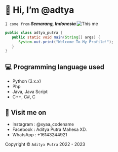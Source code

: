 # 👋 Hi, I’m @adtya
```I come from``` ***Semarang, Indonesia***
<img src='https://a.top4top.io/p_2531c7tqe0.png' alt="This me" />
```JAVA
public class adtya_putra {
   public static void main(String[] args) {
      System.out.print("Welcome To My Profile!");
   }
}
```
## 💻 Programming language used
- Python (3.x.x)
- Php
- Java, Java Script
- C++, C#, C
## 👀 Visit me on
- Instagram : @xyaa_codename
- Facebook : Aditya Putra Mahesa XD.
- WhatsApp : +16143244921

 Copyright © ```Aditya Putra``` 2022 - 2023
